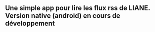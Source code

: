 ## Une simple app pour lire les flux rss de LIANE. Version native (android) en cours de développement


